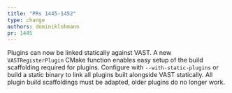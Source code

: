 ```yaml
---
title: "PRs 1445-1452"
type: change
authors: dominiklohmann
pr: 1445
---
```


Plugins can now be linked statically against VAST. A new `VASTRegisterPlugin`
CMake function enables easy setup of the build scaffolding required for plugins.
Configure with `--with-static-plugins` or build a static binary to link all
plugins built alongside VAST statically. All plugin build scaffoldings must be
adapted, older plugins do no longer work.
